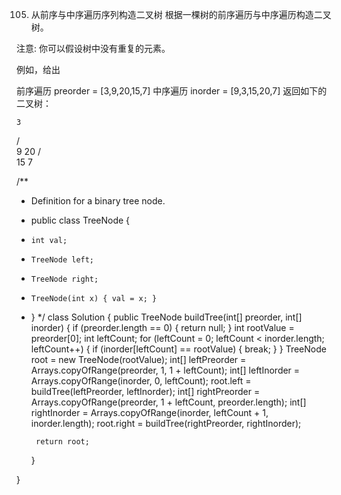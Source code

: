 105. 从前序与中序遍历序列构造二叉树
根据一棵树的前序遍历与中序遍历构造二叉树。

注意:
你可以假设树中没有重复的元素。

例如，给出

前序遍历 preorder = [3,9,20,15,7]
中序遍历 inorder = [9,3,15,20,7]
返回如下的二叉树：

    3
   / \
  9  20
    /  \
   15   7

/**
 * Definition for a binary tree node.
 * public class TreeNode {
 *     int val;
 *     TreeNode left;
 *     TreeNode right;
 *     TreeNode(int x) { val = x; }
 * }
 */
class Solution {
    public TreeNode buildTree(int[] preorder, int[] inorder) {
        if (preorder.length == 0) {
            return null;
        }
        int rootValue = preorder[0];
        int leftCount;
        for (leftCount = 0; leftCount < inorder.length; leftCount++) {
            if (inorder[leftCount] == rootValue) {
                break;
            }
        }
        TreeNode root = new TreeNode(rootValue);
        int[] leftPreorder = Arrays.copyOfRange(preorder,
                1, 1 + leftCount);
        int[] leftInorder = Arrays.copyOfRange(inorder, 0, leftCount);
        root.left = buildTree(leftPreorder, leftInorder);
        int[] rightPreorder = Arrays.copyOfRange(preorder,
                1 + leftCount, preorder.length);
        int[] rightInorder = Arrays.copyOfRange(inorder,
                leftCount + 1, inorder.length);
        root.right = buildTree(rightPreorder, rightInorder);

        return root;
    }

}

